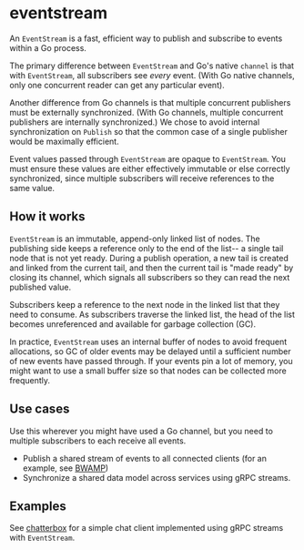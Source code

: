 # eventstream

An `EventStream` is a fast, efficient way to publish and subscribe to events within a Go process.

The primary difference between `EventStream` and Go's native `channel` is that with `EventStream`,
all subscribers see _every_ event.  (With Go native channels, only one concurrent reader can get
any particular event).

Another difference from Go channels is that multiple concurrent publishers must be externally
synchronized.  (With Go channels, multiple concurrent publishers are internally synchronized.)
We chose to avoid internal synchronization on `Publish` so that the common case of a single
publisher would be maximally efficient.

Event values passed through `EventStream` are opaque to `EventStream`. You must ensure these
values are either effectively immutable or else correctly synchronized, since multiple
subscribers will receive references to the same value.

## How it works

`EventStream` is an immutable, append-only linked list of nodes.  The publishing side keeps
a reference only to the end of the list-- a single tail node that is not yet ready.  During
a publish operation, a new tail is created and linked from the current tail, and then the
current tail is "made ready" by closing its channel, which signals all subscribers so they
can read the next published value.

Subscribers keep a reference to the next node in the linked list that they need to consume.
As subscribers traverse the linked list, the head of the list becomes unreferenced and
available for garbage collection (GC).

In practice, `EventStream` uses an internal buffer of nodes to avoid frequent allocations,
so GC of older events may be delayed until a sufficient number of new events have passed through.
If your events pin a lot of memory, you might want to use a small buffer size so that
nodes can be collected more frequently.

## Use cases

Use this wherever you might have used a Go channel, but you need to multiple subscribers to each
receive all events.

- Publish a shared stream of events to all connected clients (for an example, see [BWAMP](https://bwamp.me))
- Synchronize a shared data model across services using gRPC streams.

## Examples

See [chatterbox](../examples/chatterbox) for a simple chat client implemented using gRPC streams with `EventStream`.
